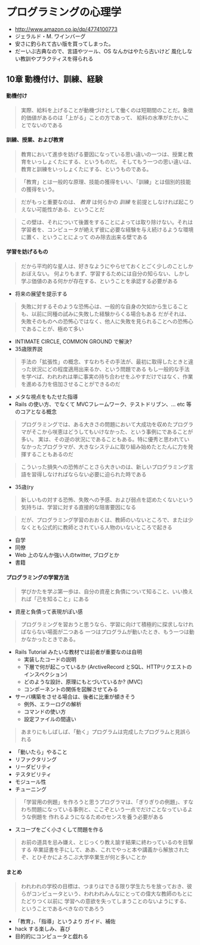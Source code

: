 # プログラミングの心理学

 * http://www.amazon.co.jp/dp/4774100773
 * ジェラルド・M. ワインバーグ
 * 安さに釣られて古い版を買ってしまった。
 * だーいぶ古典なので、言語やツール、OS なんかはやたら古いけど 風化しない教訓やプラクティスを得られる

## 10章 動機付け、訓練、経験

#### 動機付け

> 実際、給料を上げることが動機づけとして働くのは短期間のことだ。象徴的価値があるのは「上がる」ことの方であって、
> 給料の水準がたかいことでないのである

#### 訓練、授業、および教育

> 教育において進歩を妨げる要因になっている思い違いの一つは、授業と教育をいっしょくたにする、というものだ。
> そしてもう一つの思い違いは、教育と訓練をいっしょくたにする、というものである。

> 「教育」とは一般的な原理、技能の獲得をいい、「訓練」とは個別的技能の獲得をいう。

> だがもっと重要なのは、 *教育* は何らかの *訓練* を前提としなければ起こりえない可能性がある、ということだ

> この壁は、それについて後置をすることによっては取り除けない。それは学習者を、コンピュータが絶えず彼に必要な経験を与え続けるような環境に置く、ということによって
> のみ除去出来る壁である

#### 学習を妨げるもの

> だから平均的な星人は、好きなようにやらせておくとごく少しのことしかおぼえない。
> 何よりもまず、学習するためには自分の知らない、しかし学ぶ価値のある何かが存在する、ということを承認する必要がある

 * 将来の展望を提示する 

> 失敗に対するそのような恐怖心は、一般的な自身の欠如から生じることも、以前に同種の試みに失敗した経験からくる場合もある
> だがそれは、失敗そのものへの恐怖心ではなく、他人に失敗を見られることへの恐怖心であることが、極めて多い

 * INTIMATE CIRCLE, COMMON GROUND で解決?
 * 35歳限界説

> 手法の「拡張性」の概念、すなわちその手法が、最初に取得したときと違った状況にどの程度適用出来るか、という問題である
> もし一般的な手法を学べば、われわれは単に事実の持ち合わせをふやすだけではなく、作業を進める力を倍加させることができるのだ

 * メタな視点をもたせた指導
 * Rails の使い方、でなくて MVCフレームワーク、テストドリブン、... etc 等のコアとなる概念

> プログラミングでは、ある大きさの問題において大成功を収めたプログラマがそこから咲恵はどうしてもいけなかった、という事例にであることが多い。
> 実は、その逆の状況にであることもある。特に優秀と思われていなかったプログラマが、大きなシステムに取り組み始めたとたんに力を発揮することもあるのだ

> こういった損失への恐怖がことさら大きいのは、新しいプログラミング言語を習得しなければならない必要に迫られた時である

 * 35歳(ry

> 新しいもの対する恐怖、失敗への予感、および弱点を認めたくないという気持ちは、学習に対する直接的な阻害要因になる

> だが、プログラミング学習のおおくは、教師のいないところで、または少なくとも公式的に教師とされている人物のいないところで起きる

 * 自学
 * 同僚
 * Web 上のなんか強い人のtwitter, ブログとか
 * 書籍

#### プログラミングの学習方法

> 学びかたを学ぶ第一歩は、自分の資産と負債について知ること、いい換えれば「己を知ること」にある

 * 資産と負債って表現がぽい感

> プログラミングを習おうと思うなら、学習に向けて積極的に探求しなければならない場面が二つある
> 一つはプログラムが動いたとき、もう一つは動かなかったときである。

 * Rails Tutorial みたいな教材では前者が重要なのは自明
   * 実装したコードの説明
   * 下層で何が起こっているか (ArctiveRecord とSQL、HTTPリクエストのインスペクション)
   * どのような設計、原理にもとづいているか? (MVC)
   * コンポーネントの関係を図解させてみる
 * サーバ構築をさせる場合は、後者に比重が傾きそう
   * 例外、エラーログの解析
   * コマンドの使い方
   * 設定ファイルの間違い

> あまりにもしばしば、「動く」プログラムは完成したプログラムと見誤られる

 * 「動いたら」やること
 * リファクタリング
 * リーダビリティ
 * テスタビリティ
 * モジュール性
 * チューニング

 > 「学習用の例題」を作ろうと思うプログラマは、「ぎりぎりの例題」、すなわち問題になっている事例と、ここぞという一点でだけことなっているような例題を
 > 作れるようになるためのセンスを養う必要がある

  * スコープをごく小さくして問題を作る

 > お前の道具を忌み嫌え、とじっくり教え諭す結果に終わっているのを目撃する
 > 卒業証書を手にして、ああ、これでやっと本や講義から解放されたぞ、とひそかによろこぶ大学卒業生が何と多いことか

#### まとめ

 > われわれの学校の目標は、つまりはできる限り学生たちを放っておき、彼らがコンピュータという、われわれみんなにとっての偉大な教師のもとにたどりつく以前に
 > 学習への意欲を失ってしまうことのないようにする、ということであるべきなのであろう

  * 「教育」、「指導」というより ガイド、補佐 
  * hack する楽しみ、喜び
  * 目的的にコンピュータと戯れる
